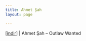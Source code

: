 ```yaml
---
title: Ahmet Şah
layout: page

---
```

<a href="https://cloud.mail.ru/public/6d295718b49f/Ahmet%20Sah%20-%20Outlaw%20Wanted" target="_blank">[indir]</a> | Ahmet Şah &#8211; Outlaw Wanted
